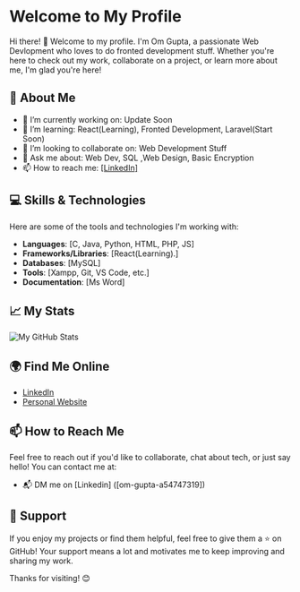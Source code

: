 # Welcome to My Profile

Hi there! 👋 Welcome to my profile. I'm Om Gupta, a passionate Web Devlopment who loves to do fronted development stuff. Whether you're here to check out my work, collaborate on a project, or learn more about me, I'm glad you're here!

## 🚀 About Me

- 🔭 I’m currently working on: Update Soon
- 🌱 I’m learning: React(Learning), Fronted Development, Laravel(Start Soon)
- 👯 I’m looking to collaborate on: Web Development Stuff
- 💬 Ask me about: Web Dev, SQL ,Web Design, Basic Encryption
- 📫 How to reach me: [[LinkedIn]](https://www.linkedin.com/in/om-gupta-a54747319/)

## 💻 Skills & Technologies

Here are some of the tools and technologies I'm working with:

- **Languages**: [C, Java, Python, HTML, PHP, JS]
- **Frameworks/Libraries**: [React(Learning).]
- **Databases**: [MySQL]
- **Tools**: [Xampp, Git, VS Code, etc.]
- **Documentation**: [Ms Word]

## 📈 My Stats

![My GitHub Stats](https://github-readme-stats.vercel.app/api?username=TechnoMage21&show_icons=true&hide_title=true&hide_border=true&count_private=true&theme=radical)


## 🌍 Find Me Online

- [LinkedIn](https://www.linkedin.com/in/om-gupta-a54747319/)
- [Personal Website](https://technomage21.github.io/Portfolio/)


## 📫 How to Reach Me

Feel free to reach out if you'd like to collaborate, chat about tech, or just say hello! You can contact me at:

- 📬 DM me on [Linkedin] ([om-gupta-a54747319])

## 🤝 Support

If you enjoy my projects or find them helpful, feel free to give them a ⭐️ on GitHub! Your support means a lot and motivates me to keep improving and sharing my work.

Thanks for visiting! 😊
